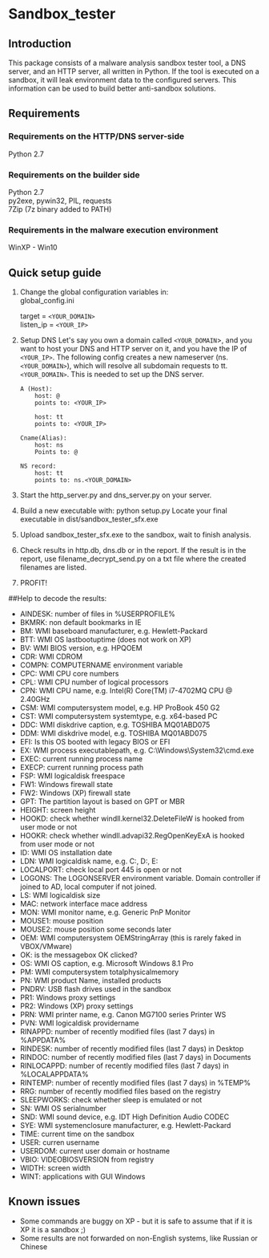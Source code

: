 # Sandbox_tester


## Introduction
This package consists of a malware analysis sandbox tester tool, a DNS server, and an HTTP server,
all written in Python. If the tool is executed on a sandbox, it will leak environment data to the 
configured servers. This information can be used to build better anti-sandbox solutions.

## Requirements
### Requirements on the HTTP/DNS server-side
Python 2.7

### Requirements on the builder side
Python 2.7<br/>
py2exe, pywin32, PIL, requests<br/>
7Zip (7z binary added to PATH)

### Requirements in the malware execution environment
WinXP - Win10

## Quick setup guide
1. Change the global configuration variables in:<br/>
	global_config.ini<br/>

	target = `<YOUR_DOMAIN>`<br/>
	listen_ip = `<YOUR_IP>`

2. Setup DNS
	Let's say you own a domain called `<YOUR_DOMAIN`>, and you want to host your DNS and HTTP server on it,
	and you have the IP of `<YOUR_IP>`. The following config creates a new nameserver (ns.`<YOUR_DOMAIN>`), 
	which will resolve all subdomain requests to tt.`<YOUR_DOMAIN>`. This is needed to set up the DNS server.

	```
	A (Host):
		host: @
		points to: <YOUR_IP>

		host: tt
		points to: <YOUR_IP>

	Cname(Alias):
		host: ns
		Points to: @

	NS record:
		host: tt
		points to: ns.<YOUR_DOMAIN>
	```

3. Start the http_server.py and dns_server.py on your server.

4. Build a new executable with:
	python setup.py
	Locate your final executable in dist/sandbox_tester_sfx.exe

6. Upload sandbox_tester_sfx.exe to the sandbox, wait to finish analysis.

7. Check results in http.db, dns.db or in the report. If the result is in the report, 
use filename_decrypt_send.py on a txt file where the created filenames are listed. 

8. PROFIT!

##Help to decode the results:
  * AINDESK: number of files in %USERPROFILE% 
  * BKMRK: non default bookmarks in IE
  * BM: WMI baseboard manufacturer, e.g. Hewlett-Packard
  * BTT: WMI OS lastbootuptime (does not work on XP)
  * BV: WMI BIOS version, e.g. HPQOEM
  * CDR: WMI CDROM
  * COMPN: COMPUTERNAME environment variable
  * CPC: WMI CPU core numbers
  * CPL: WMI CPU number of logical processors
  * CPN: WMI CPU name, e.g. Intel(R) Core(TM) i7-4702MQ CPU @ 2.40GHz
  * CSM: WMI computersystem model, e.g. HP ProBook 450 G2
  * CST: WMI computersystem systemtype, e.g. x64-based PC
  * DDC: WMI diskdrive caption, e.g. TOSHIBA MQ01ABD075
  * DDM: WMI diskdrive model, e.g. TOSHIBA MQ01ABD075
  * EFI: Is this OS booted with legacy BIOS or EFI
  * EX: WMI process executablepath, e.g. C:\Windows\System32\cmd.exe
  * EXEC: current running process name
  * EXECP: current running process path
  * FSP: WMI logicaldisk freespace
  * FW1: Windows firewall state
  * FW2: Windows (XP) firewall state
  * GPT: The partition layout is based on GPT or MBR
  * HEIGHT: screen height
  * HOOKD: check whether windll.kernel32.DeleteFileW is hooked from user mode or not
  * HOOKR: check whether windll.advapi32.RegOpenKeyExA is hooked from user mode or not
  * ID: WMI OS installation date
  * LDN: WMI logicaldisk name, e.g. C:, D:, E:
  * LOCALPORT: check local port 445 is open or not
  * LOGONS: The LOGONSERVER environment variable. Domain controller if joined to AD, local computer if not joined.
  * LS: WMI logicaldisk size
  * MAC: network interface mace address
  * MON: WMI monitor name, e.g. Generic PnP Monitor
  * MOUSE1: mouse position
  * MOUSE2: mouse position some seconds later
  * OEM: WMI computersystem OEMStringArray (this is rarely faked in VBOX/VMware)
  * OK: is the messagebox OK clicked? 
  * OS: WMI OS caption, e.g. Microsoft Windows 8.1 Pro
  * PM: WMI computersystem totalphysicalmemory
  * PN: WMI product Name, installed products
  * PNDRV: USB flash drives used in the sandbox
  * PR1: Windows proxy settings
  * PR2: Windows (XP) proxy settings
  * PRN: WMI printer name, e.g. Canon MG7100 series Printer WS
  * PVN: WMI logicaldisk providername
  * RINAPPD: number of recently modified files (last 7 days) in %APPDATA%
  * RINDESK: number of recently modified files (last 7 days) in Desktop
  * RINDOC: number of recently modified files (last 7 days) in Documents
  * RINLOCAPPD: number of recently modified files (last 7 days) in %LOCALAPPDATA%
  * RINTEMP: number of recently modified files (last 7 days) in %TEMP%
  * RRG: number of recently modified files based on the registry
  * SLEEPWORKS: check whether sleep is emulated or not
  * SN: WMI OS serialnumber
  * SND: WMI sound device, e.g. IDT High Definition Audio CODEC
  * SYE: WMI systemenclosure manufacturer, e.g. Hewlett-Packard
  * TIME: current time on the sandbox
  * USER: curren username
  * USERDOM: current user domain or hostname
  * VBIO: VIDEOBIOSVERSION from registry
  * WIDTH: screen width
  * WINT: applications with GUI Windows
  

## Known issues
  * Some commands are buggy on XP - but it is safe to assume that if it is XP it is a sandbox ;) 
  * Some results are not forwarded on non-English systems, like Russian or Chinese

